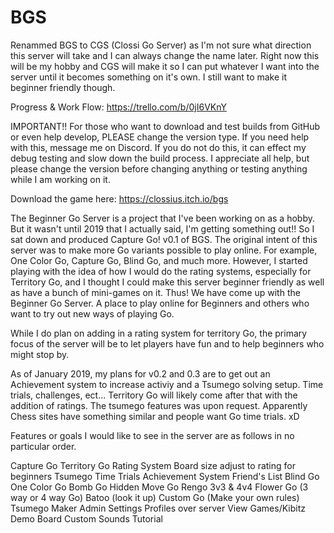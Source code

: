 # BGS

Renammed BGS to CGS (Clossi Go Server) as I'm not sure what direction this server will take and I can always change the name later. Right now this will be my hobby and CGS will make it so I can put whatever I want into the server until it becomes something on it's own. I still want to make it beginner friendly though.

Progress & Work Flow: https://trello.com/b/0jI6VKnY

IMPORTANT!! For those who want to download and test builds from GitHub or even help develop, PLEASE change the version type. If you need help with this, message me on Discord. If you do not do this, it can effect my debug testing and slow down the build process. I appreciate all help, but please change the version before changing anything or testing anything while I am working on it.

Download the game here: https://clossius.itch.io/bgs

The Beginner Go Server is a project that I've been working on as a hobby. But it wasn't until 2019 that I actually said, I'm getting something out!! So I sat down and produced Capture Go! v0.1 of BGS. The original intent of this server was to make more Go variants possible to play online. For example, One Color Go, Capture Go, Blind Go, and much more. However, I started playing with the idea of how I would do the rating systems, especially for Territory Go, and I thought I could make this server beginner friendly as well as have a bunch of mini-games on it. Thus! We have come up with the Beginner Go Server. A place to play online for Beginners and others who want to try out new ways of playing Go. 

While I do plan on adding in a rating system for territory Go, the primary focus of the server will be to let players have fun and to help beginners who might stop by.

As of January 2019, my plans for v0.2 and 0.3 are to get out an Achievement system to increase activiy and a Tsumego solving setup. Time trials, challenges, ect... Territory Go will likely come after that with the addition of ratings. The tsumego features was upon request. Apparently Chess sites have something similar and people want Go time trials. xD

Features or goals I would like to see in the server are as follows in no particular order.

Capture Go
Territory Go
Rating System 
Board size adjust to rating for beginners 
Tsumego Time Trials
Achievement System
Friend's List
Blind Go
One Color Go
Bomb Go
Hidden Move Go
Rengo
3v3 & 4v4
Flower Go (3 way or 4 way Go)
Batoo (look it up)
Custom Go (Make your own rules)
Tsumego Maker
Admin Settings
Profiles over server
View Games/Kibitz
Demo Board
Custom Sounds
Tutorial
